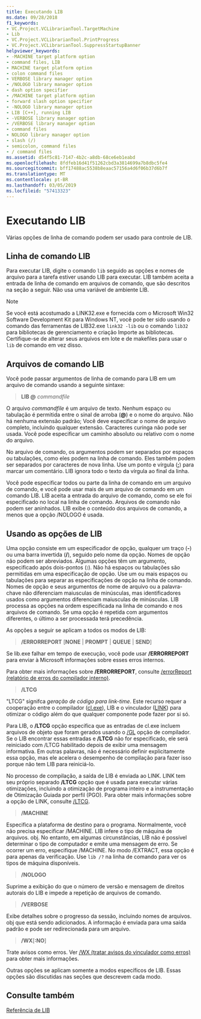 ```yaml
---
title: Executando LIB
ms.date: 09/28/2018
f1_keywords:
- VC.Project.VCLibrarianTool.TargetMachine
- Lib
- VC.Project.VCLibrarianTool.PrintProgress
- VC.Project.VCLibrarianTool.SuppressStartupBanner
helpviewer_keywords:
- -MACHINE target platform option
- command files, LIB
- MACHINE target platform option
- colon command files
- VERBOSE library manager option
- /NOLOGO library manager option
- dash option specifier
- /MACHINE target platform option
- forward slash option specifier
- -NOLOGO library manager option
- LIB [C++], running LIB
- -VERBOSE library manager option
- /VERBOSE library manager option
- command files
- NOLOGO library manager option
- slash (/)
- semicolon, command files
- / command files
ms.assetid: d54f5c81-7147-4b2c-a8db-68ce6eb1eabd
ms.openlocfilehash: 8fdfeb16d41f51262cbd3a3814699a7b8dbc5fe4
ms.sourcegitcommit: bff17488ac5538b8eaac57156a4d6f06b37d6b7f
ms.translationtype: MT
ms.contentlocale: pt-BR
ms.lasthandoff: 03/05/2019
ms.locfileid: "57413323"
---
```

# <a name="running-lib"></a>Executando LIB

Várias opções de linha de comando podem ser usado para controle de LIB.

## <a name="lib-command-line"></a>Linha de comando LIB

Para executar LIB, digite o comando `lib` seguido as opções e nomes de arquivo para a tarefa estiver usando LIB para executar. LIB também aceita a entrada de linha de comando em arquivos de comando, que são descritos na seção a seguir. Não usa uma variável de ambiente LIB.

> [!NOTE]
> Se você está acostumado a LINK32.exe e fornecida com o Microsoft Win32 Software Development Kit para Windows NT, você pode ter sido usando o comando das ferramentas de LIB32.exe `link32 -lib` ou o comando `lib32` para bibliotecas de gerenciamento e criação Importe as bibliotecas. Certifique-se de alterar seus arquivos em lote e de makefiles para usar o `lib` de comando em vez disso.

## <a name="lib-command-files"></a>Arquivos de comando LIB

Você pode passar argumentos de linha de comando para LIB em um arquivo de comando usando a seguinte sintaxe:

> **LIB \@**  <em>commandfile</em>

O arquivo *commandfile* é um arquivo de texto. Nenhum espaço ou tabulação é permitida entre o sinal de arroba (**\@**) e o nome do arquivo. Não há nenhuma extensão padrão; Você deve especificar o nome de arquivo completo, incluindo qualquer extensão. Caracteres curinga não pode ser usada. Você pode especificar um caminho absoluto ou relativo com o nome do arquivo.

No arquivo de comando, os argumentos podem ser separados por espaços ou tabulações, como eles podem na linha de comando. Eles também podem ser separados por caracteres de nova linha. Use um ponto e vírgula (**;**) para marcar um comentário. LIB ignora todo o texto da vírgula ao final da linha.

Você pode especificar todos ou parte da linha de comando em um arquivo de comando, e você pode usar mais de um arquivo de comando em um comando LIB. LIB aceita a entrada do arquivo de comando, como se ele foi especificado no local na linha de comando. Arquivos de comando não podem ser aninhados. LIB exibe o conteúdo dos arquivos de comando, a menos que a opção /NOLOGO é usada.

## <a name="using-lib-options"></a>Usando as opções de LIB

Uma opção consiste em um especificador de opção, qualquer um traço (**-**) ou uma barra invertida (**/**), seguido pelo nome da opção. Nomes de opção não podem ser abreviados. Algumas opções têm um argumento, especificado após dois-pontos (**:**). Não há espaços ou tabulações são permitidas em uma especificação de opção. Use um ou mais espaços ou tabulações para separar as especificações de opção na linha de comando. Nomes de opção e seus argumentos de nome de arquivo ou a palavra-chave não diferenciam maiusculas de minúsculas, mas identificadores usados como argumentos diferenciam maiusculas de minúsculas. LIB processa as opções na ordem especificada na linha de comando e nos arquivos de comando. Se uma opção é repetida com argumentos diferentes, o último a ser processada terá precedência.

As opções a seguir se aplicam a todos os modos de LIB:

> **/ERRORREPORT** [**NONE** &#124; **PROMPT** &#124; **QUEUE** &#124; **SEND**]

Se lib.exe falhar em tempo de execução, você pode usar **/ERRORREPORT** para enviar à Microsoft informações sobre esses erros internos.

Para obter mais informações sobre **/ERRORREPORT**, consulte [/errorReport (relatório de erros do compilador interno)](../../build/reference/errorreport-report-internal-compiler-errors.md).

> **/LTCG**

"LTCG" signifca *geração de código para link-time*. Este recurso requer a cooperação entre o compilador ([cl.exe](compiler-options.md)), LIB e o vinculador ([LINK](linker-options.md)) para otimizar o código além do que qualquer componente pode fazer por si só.

Para LIB, o **/LTCG** opção especifica que as entradas de cl.exe incluem arquivos de objeto que foram gerados usando o [/GL](gl-whole-program-optimization.md) opção de compilador. Se o LIB encontrar essas entradas e **/LTCG** não for especificado, ele será reiniciado com /LTCG habilitado depois de exibir uma mensagem informativa. Em outras palavras, não é necessário definir explicitamente essa opção, mas ele acelera o desempenho de compilação para fazer isso porque não tem LIB para reiniciá-lo.

No processo de compilação, a saída de LIB é enviada ao LINK. LINK tem seu próprio separado **/LTCG** opção que é usada para executar várias otimizações, incluindo a otimização de programa inteiro e a instrumentação de Otimização Guiada por perfil (PGO). Para obter mais informações sobre a opção de LINK, consulte [/LTCG](ltcg-link-time-code-generation.md).

> **/MACHINE**

Especifica a plataforma de destino para o programa. Normalmente, você não precisa especificar /MACHINE. LIB infere o tipo de máquina de arquivos. obj. No entanto, em algumas circunstâncias, LIB não é possível determinar o tipo de computador e emite uma mensagem de erro. Se ocorrer um erro, especifique /MACHINE. No modo /EXTRACT, essa opção é para apenas da verificação. Use `lib /?` na linha de comando para ver os tipos de máquina disponíveis.

> **/NOLOGO**

Suprime a exibição do que o número de versão e mensagem de direitos autorais do LIB e impede a repetição de arquivos de comando.

> **/VERBOSE**

Exibe detalhes sobre o progresso da sessão, incluindo nomes de arquivos. obj que está sendo adicionados. A informação é enviada para uma saída padrão e pode ser redirecionada para um arquivo.

> **/WX**[**:NO**]

Trate avisos como erros. Ver [/WX (tratar avisos do vinculador como erros)](../../build/reference/wx-treat-linker-warnings-as-errors.md) para obter mais informações.

Outras opções se aplicam somente a modos específicos de LIB. Essas opções são discutidas nas seções que descrevem cada modo.

## <a name="see-also"></a>Consulte também

[Referência de LIB](../../build/reference/lib-reference.md)
